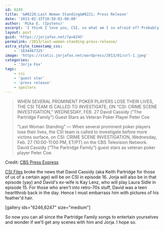 ```yaml
---
id: 6245
title: '&#8220;Last Woman Standing&#8221; Press Release'
date: '2013-02-15T10:50:01-08:00'
author: 'Mika E. (Ipstenu)'
excerpt: 'I think I love you, CSI, so what am I so afraid of? Probably death and poker, if the normal drama of CSI comes to play.'
layout: post
guid: 'https://jorjafox.net/?p=6245'
permalink: /2013/last-woman-standing-press-release/
astra_style_timestamp_css:
    - '1634467325'
image: 'https://static.jorjafox.net/wordpress/2013/01/url-1.jpeg'
categories:
    - 'Jorja Fox'
tags:
    - csi
    - 'guest star'
    - 'press release'
    - spoilers
---
```


<blockquote>WHEN SEVERAL PROMINENT POKER PLAYERS LOSE THEIR LIVES, THE CSI TEAM IS CALLED TO INVESTIGATE, ON “CSI: CRIME SCENE INVESTIGATION,” WEDNESDAY, FEB. 27
David Cassidy (“The Partridge Family”) Guest Stars as Veteran Poker Player Peter Coe

"Last Woman Standing" — When several prominent poker players lose their lives, the CSI team is called to investigate before more victims surface, on CSI: CRIME SCENE INVESTIGATION, Wednesday, Feb. 27 (10:00-11:00 PM, ET/PT) on the CBS Television Network. David Cassidy (“The Partridge Family”) guest stars as veteran poker player Peter Coe.</blockquote>
Credit: <a href="http://www.cbspressexpress.com/cbs-entertainment/shows/csi-crime-scene-investigation/releases/view?id=34637">CBS Press Express</a>

<a href="http://www.csifiles.com/content/2013/01/david-cassidy-visits-csi/">CSI Files</a> broke the news that David Cassidy (aka Keith Partridge for those of us of a certain age) will be on CSI in episode 16. Jorja will also be in that episode (yay) and David's ex-wife is Kay Lenz, who will play Laura Sidle in episode 15. For those who aren't into retro-70s stuff, David was a teen heartthrob back in the day. Hence I must embarrass him with pictures of his feather'd hair.

[gallery ids="6246,6247" size="medium"]

So now you can all since the Partridge Family songs to entertain yourselves and wonder if we'll get any scenes with him and Jorja. I hope so.